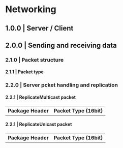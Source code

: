 <h1> Networking </h1>

<h2> 1.0.0 | Server / Client </h2>

<h2> 2.0.0 | Sending and receiving data </h2>

<h3> 2.1.0 | Packet structure </h3>

<h4> 2.1.1 | Packet type </h4>


<h3> 2.2.0 | Server pcket handling and replication </h3>

<h4> 2.2.1 | ReplicateMulticast packet </h4>
<table><tr><th>Package Header</th><th>Packet Type (16bit)</th></tr></table>

<h4> 2.2.1 | ReplicateUnicast packet </h4>
<table><tr><th>Package Header</th><th>Packet Type (16bit)</th></tr></table>